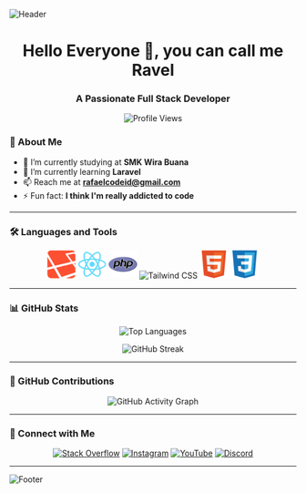 ![Header](https://media.tenor.com/NbzuesZ98n4AAAAC/banner-discord.gif)

<h1 align="center">Hello Everyone 🙌, you can call me Ravel</h1>
<h3 align="center">A Passionate Full Stack Developer</h3>

<p align="center">
  <img src="https://komarev.com/ghpvc/?username=projectravel&label=Profile%20views&color=01aeb5&style=flat-square" alt="Profile Views" />
</p>

### 📌 About Me
- 🔭 I’m currently studying at **SMK Wira Buana**
- 🌱 I’m currently learning **Laravel**
- 📫 Reach me at **rafaelcodeid@gmail.com**
- ⚡ Fun fact: **I think I'm really addicted to code**

---

### 🛠️ Languages and Tools
<p align="center">
  <img src="https://raw.githubusercontent.com/devicons/devicon/master/icons/laravel/laravel-plain.svg" alt="Laravel" width="50" height="50"/>
  <img src="https://raw.githubusercontent.com/devicons/devicon/master/icons/react/react-original.svg" alt="React" width="50" height="50"/>
  <img src="https://raw.githubusercontent.com/devicons/devicon/master/icons/php/php-original.svg" alt="PHP" width="50" height="50"/>
  <img src="https://www.vectorlogo.zone/logos/tailwindcss/tailwindcss-icon.svg" alt="Tailwind CSS" width="50" height="50"/>
  <img src="https://raw.githubusercontent.com/devicons/devicon/master/icons/html5/html5-original.svg" alt="HTML5" width="50" height="50"/>
  <img src="https://raw.githubusercontent.com/devicons/devicon/master/icons/css3/css3-original.svg" alt="CSS3" width="50" height="50"/>
</p>

---

### 📊 GitHub Stats
<p align="center">
  <img src="https://github-readme-stats.vercel.app/api/top-langs/?username=ProjectRavel&theme=dark&layout=compact" alt="Top Languages" />
</p>

<p align="center">
  <img src="https://github-readme-streak-stats.herokuapp.com/?user=ProjectRavel&theme=dark" alt="GitHub Streak" />
</p>

---

### 🌱 GitHub Contributions
<p align="center">
  <img src="https://github-readme-activity-graph.vercel.app/graph?username=ProjectRavel&theme=react-dark&hide_border=true&area=true" alt="GitHub Activity Graph"/>
</p>

---

### 🔗 Connect with Me
<p align="center">
  <a href="https://stackoverflow.com/users/22536672" target="blank"><img src="https://raw.githubusercontent.com/rahuldkjain/github-profile-readme-generator/master/src/images/icons/Social/stack-overflow.svg" alt="Stack Overflow" height="30" width="40" /></a>
  <a href="https://instagram.com/artificialvels" target="blank"><img src="https://raw.githubusercontent.com/rahuldkjain/github-profile-readme-generator/master/src/images/icons/Social/instagram.svg" alt="Instagram" height="30" width="40" /></a>
  <a href="https://www.youtube.com/c/ravelpandski" target="blank"><img src="https://raw.githubusercontent.com/rahuldkjain/github-profile-readme-generator/master/src/images/icons/Social/youtube.svg" alt="YouTube" height="30" width="40" /></a>
  <a href="https://discord.gg/tbae83Rr" target="blank"><img src="https://raw.githubusercontent.com/rahuldkjain/github-profile-readme-generator/master/src/images/icons/Social/discord.svg" alt="Discord" height="30" width="40" /></a>
</p>

---

![Footer](https://media.tenor.com/M8myaSCbCFAAAAAd/pc-typing.gif)
